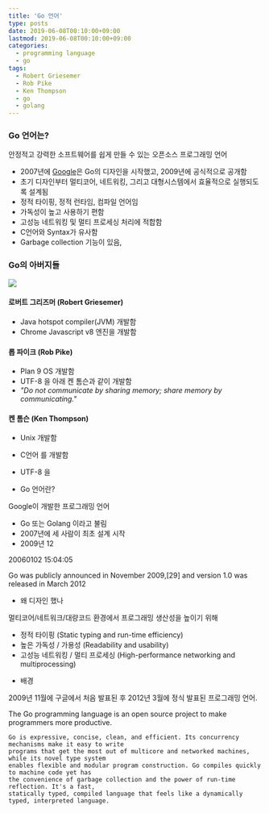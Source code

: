 ```yaml
---
title: 'Go 언어'
type: posts
date: 2019-06-08T00:10:00+09:00
lastmod: 2019-06-08T00:10:00+09:00
categories: 
  - programming language
  - go
tags: 
  - Robert Griesemer
  - Rob Pike
  - Ken Thompson
  - go
  - golang
---
```


### Go 언어는?

안정적고 강력한 소프트웨어를 쉽게 만들 수 있는 오픈소스 프로그래밍 언어   

* 2007년에 [Google](https://google.com)은 Go의 디자인을 시작했고, 2009년에 공식적으로 공개함
* 초기 디자인부터 멀티코어, 네트워킹, 그리고 대형시스템에서 효율적으로 실행되도록 설계됨
* 정적 타이핑, 정적 런타임, 컴파일 언어임 
* 가독성이 높고 사용하기 편함
* 고성능 네트워킹 및 멀티 프로세싱 처리에 적합함
* C언어와 Syntax가 유사함
* Garbage collection 기능이 있음,
  
### Go의 아버지들

<img src="/img/golang_fathers.png">

#### 로버트 그리즈머 (Robert Griesemer)

* Java hotspot compiler(JVM) 개발함
* Chrome Javascript v8 엔진을 개발함

#### 롭 파이크 (Rob Pike)

* Plan 9 OS 개발함
* UTF-8 을 아래 켄 톰슨과 같이 개발함
* *"Do not communicate by sharing memory; share memory by communicating."*

#### 켄 톰슨 (Ken Thompson)

* Unix 개발함
* C언어 를 개발함
* UTF-8 을 



* Go 언어란?

Google이 개발한 프로그래밍 언어

- Go 또는 Golang 이라고 불림
- 2007년에 세 사람이 최초 설계 시작
- 2009년 12

20060102 15:04:05

Go was publicly announced in November 2009,[29] and version 1.0 was released in March 2012

* 왜 디자인 했나

멀티코어/네트워크/대량코드 환경에서 프로그래밍 생산성을 높이기 위해

- 정적 타이핑 (Static typing and run-time efficiency)
- 높은 가독성 / 가용성 (Readability and usability)
- 고성능 네트워킹 / 멀티 프로세싱 (High-performance networking and multiprocessing)


* 배경

 2009년 11월에 구글에서 처음 발표된 후 2012년 3월에 정식 발표된 프로그래밍 언어.


 The Go programming language is an open source project to make programmers more productive.

    Go is expressive, concise, clean, and efficient. Its concurrency mechanisms make it easy to write
    programs that get the most out of multicore and networked machines, while its novel type system
    enables flexible and modular program construction. Go compiles quickly to machine code yet has
    the convenience of garbage collection and the power of run-time reflection. It's a fast,
    statically typed, compiled language that feels like a dynamically typed, interpreted language.
